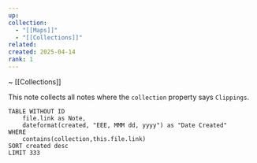 ```yaml
---
up: 
collection:
  - "[[Maps]]"
  - "[[Collections]]"
related: 
created: 2025-04-14
rank: 1
---
```

~ [[Collections]] 

This note collects all notes where the `collection` property says `Clippings`.

```dataview
TABLE WITHOUT ID
	file.link as Note,
	dateformat(created, "EEE, MMM dd, yyyy") as "Date Created"
WHERE
	contains(collection,this.file.link)
SORT created desc
LIMIT 333
```
